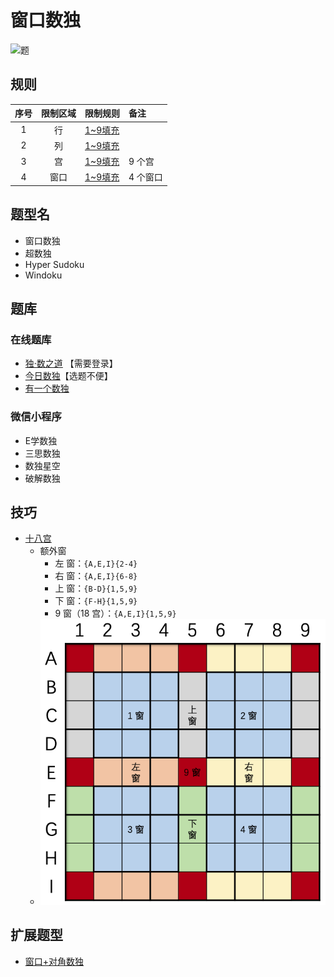 # 窗口数独

![题](https://cn.sudoku.today/pic/windoku/9939_426764.png)

## 规则

| 序号  | 限制区域 | 限制规则     | 备注    |
|:---:|:----:|:---------|:------|
|  1  |  行   | [1~9填充] |       |
|  2  |  列   | [1~9填充] |       |
|  3  |  宫   | [1~9填充] | 9 个宫  |
|  4  |  窗口  | [1~9填充] | 4 个窗口 |

## 题型名

- 窗口数独
- 超数独
- Hyper Sudoku
- Windoku

## 题库

### 在线题库

- [独·数之道](http://www.sudokufans.org.cn/lx/game.index.php?type=win) 【需要登录】
- [今日数独]【选题不便】
- [有一个数独](https://shudu.one/hyper-sudoku.php)

### 微信小程序

- E学数独
- 三思数独
- 数独星空
- 破解数独

## 技巧

- [十八宫](https://www.bilibili.com/read/cv10045615)
  - 额外窗
    - 左 窗：`{A,E,I}{2-4}`
    - 右 窗：`{A,E,I}{6-8}`
    - 上 窗：`{B-D}{1,5,9}`
    - 下 窗：`{F-H}{1,5,9}`
    - 9 窗（18 宫）：`{A,E,I}{1,5,9}`
  - ![题](../../../../../images/position/窗口数独.png)

## 扩展题型

- [窗口+对角数独](../../../混合类/窗口+对角数独.md)

[1~9填充]: ../../../../../rules.md#1to9填充

[今日数独]: https://cn.sudoku.today/g-windoku/
